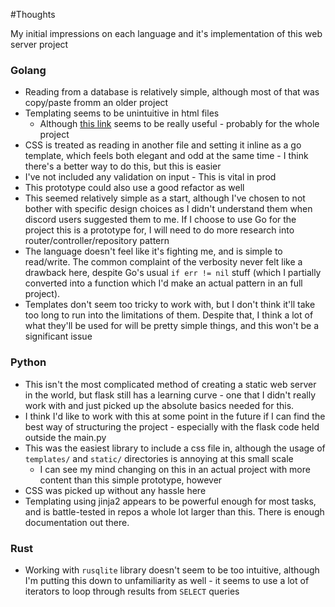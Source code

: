 #Thoughts

My initial impressions on each language and it's implementation of this web
server project

### Golang
* Reading from a database is relatively simple, although most of that was
copy/paste fromm an older project
* Templating seems to be unintuitive in html files
	* Although [this link](https://astaxie.gitbooks.io/build-web-application-with-golang/content/en/07.4.html)
	seems to be really useful - probably for the whole project
* CSS is treated as reading in another file and setting it inline as a
go template, which feels both elegant and odd at the same time - I think
there's a better way to do this, but this is easier
* I've not included any validation on input - This is vital in prod
* This prototype could also use a good refactor as well
* This seemed relatively simple as a start, although I've chosen to not
bother with specific design choices as I didn't understand them when discord
users suggested them to me. If I choose to use Go for the project this is a
prototype for, I will need to do more research into router/controller/repository
pattern
* The language doesn't feel like it's fighting me, and is simple to read/write.
The common complaint of the verbosity never felt like a drawback here, despite
Go's usual `if err != nil` stuff (which I partially converted into a function
which I'd make an actual pattern in an full project).
* Templates don't seem too tricky to work with, but I don't think it'll take
too long to run into the limitations of them. Despite that, I think a lot
of what they'll be used for will be pretty simple things, and this won't be
a significant issue

### Python
* This isn't the most complicated method of creating a static web server in
the world, but flask still has a learning curve - one that I didn't really work
with and just picked up the absolute basics needed for this.
* I think I'd like to work with this at some point in the future if I can find
the best way of structuring the project - especially with the flask code held
outside the main.py
* This was the easiest library to include a css file in, although the usage of
`templates/` and `static/` directories is annoying at this small scale
    * I can see my mind changing on this in an actual project with more content
    than this simple prototype, however
* CSS was picked up without any hassle here
* Templating using jinja2 appears to be powerful enough for most tasks, and is
battle-tested in repos a whole lot larger than this. There is enough documentation
out there.

### Rust
* Working with `rusqlite` library doesn't seem to be too intuitive, although
I'm putting this down to unfamiliarity as well - it seems to use a lot of
iterators to loop through results from `SELECT` queries

